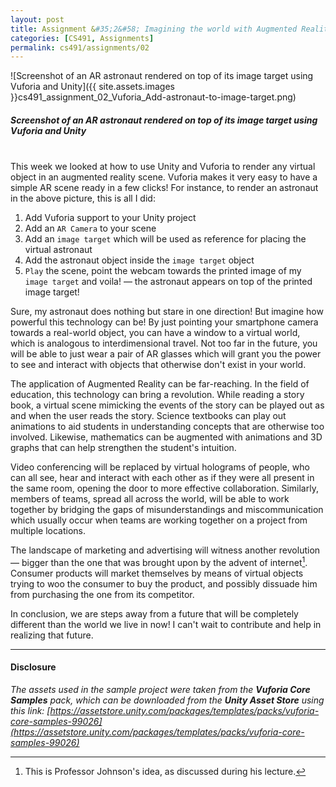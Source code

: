 ```yaml
---
layout: post
title: Assignment &#35;2&#58; Imagining the world with Augmented Reality - Initial thoughts on the technology
categories: [CS491, Assignments]
permalink: cs491/assignments/02
---
```


![Screenshot of an AR astronaut rendered on top of its image target using Vuforia and Unity]({{ site.assets.images }}cs491_assignment_02_Vuforia_Add-astronaut-to-image-target.png)
##### *Screenshot of an AR astronaut rendered on top of its image target using Vuforia and Unity*
<br>
This week we looked at how to use Unity and Vuforia to render any virtual object in an augmented reality scene. Vuforia makes it very easy to have a simple AR scene ready in a few clicks! For instance, to render an astronaut in the above picture, this is all I did:

 1. Add Vuforia support to your Unity project
 2. Add an `AR Camera` to your scene
 3. Add an `image target` which will be used as reference for placing the virtual astronaut
 4. Add the astronaut object inside the `image target` object
 5. `Play` the scene, point the webcam towards the printed image of my `image target` and voila! &mdash; the astronaut appears on top of the printed image target!

Sure, my astronaut does nothing but stare in one direction! But imagine how powerful this technology can be! By just pointing your smartphone camera towards a real-world object, you can have a window to a virtual world, which is analogous to interdimensional travel. Not too far in the future, you will be able to just wear a pair of AR glasses which will grant you the power to see and interact with objects that otherwise don't exist in your world.

The application of Augmented Reality can be far-reaching. In the field of education, this technology can bring a revolution. While reading a story book, a virtual scene mimicking the events of the story can be played out as and when the user reads the story. Science textbooks can play out animations to aid students in understanding concepts that are otherwise too involved. Likewise, mathematics can be augmented with animations and 3D graphs that can help strengthen the student's intuition.

Video conferencing will be replaced by virtual holograms of people, who can all see, hear and interact with each other as if they were all present in the same room, opening the door to more effective collaboration. Similarly, members of teams, spread all across the world, will be able to work together by bridging the gaps of misunderstandings and miscommunication which usually occur when teams are working together on a project from multiple locations.

The landscape of marketing and advertising will witness another revolution &mdash; bigger than the one that was brought upon by the advent of internet[^1]. Consumer products will market themselves by means of virtual objects trying to woo the consumer to buy the product, and possibly dissuade him from purchasing the one from its competitor.

In conclusion, we are steps away from a future that will be completely different than the world we live in now! I can't wait to contribute and help in realizing that future.

---
#### Disclosure
[^1]: This is Professor Johnson's idea, as discussed during his lecture.

*The assets used in the sample project were taken from the **Vuforia Core Samples** pack, which can be downloaded from the **Unity Asset Store** using this link: [https://assetstore.unity.com/packages/templates/packs/vuforia-core-samples-99026](https://assetstore.unity.com/packages/templates/packs/vuforia-core-samples-99026)*
